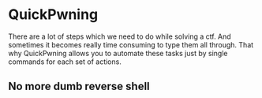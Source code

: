 # QuickPwning

There are a lot of steps which we need to do while solving a ctf. And sometimes it becomes really time consuming to type them all through. That why QuickPwning allows you to automate these tasks just by single commands for each set of actions.

## No more dumb reverse shell

